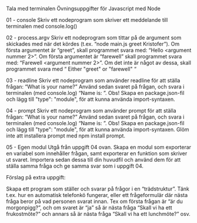 Tala med terminalen
Övningsuppgifter för Javascript med Node 

01 - console
Skriv ett nodeprogram som skriver ett meddelande till terminalen med console.log()

02 - process.argv
Skriv ett nodeprogram som tittar på de argument som skickades med när det kördes (t.ex. “node main.js greet Kristofer”). 
Om första argumentet är “greet”, skall programmet svara med: “Hello <argument nummer 2>”. 
Om första argumentet är “farewell” skall programmet svara med: “Farewell <argument nummer 2>”. 
Om det inte är något av dessa, skall programmet svara med “ Either "greet" or "farewell" “

03 - readline
Skriv ett nodeprogram som använder readline för att ställa frågan: “What is your name?”
Använd sedan svaret på frågan, och svara i terminalen (med console.log) “Name is: <namnet>”.
Obs! Skapa en package.json-fil och lägg till "type": "module", för att kunna använda import-syntaxen.

04 - prompt
Skriv ett nodeprogram som använder prompt för att ställa frågan: “What is your name?”
Använd sedan svaret på frågan, och svara i terminalen (med console.log) “Name is: <namnet>”.
Obs! Skapa en package.json-fil och lägg till "type": "module", för att kunna använda import-syntaxen. Glöm inte att installera prompt med npm install prompt.

05 - Egen modul
Utgå från uppgift 04 ovan.
Skapa en modul som exporterar en variabel som innehåller frågan, samt exporterar en funktion som skriver ut svaret. 
Importera sedan dessa till din huvudfil och använd dem för att ställa samma fråga och ge samma svar som i uppgift 04. 

Förslag på extra uppgift:

Skapa ett program som ställer och svarar på frågor i en “trädstruktur”. Tänk t.ex. hur en automatisk telefonkö fungerar, eller ett frågeformulär där nästa fråga beror på vad personen svarat innan. Tex om första frågan är “är du morgonpigg?”, och om svaret är “ja” så är nästa fråga “Skall vi ha ett frukostmöte?” och annars så är nästa fråga “Skall vi ha ett lunchmöte?” osv. 




